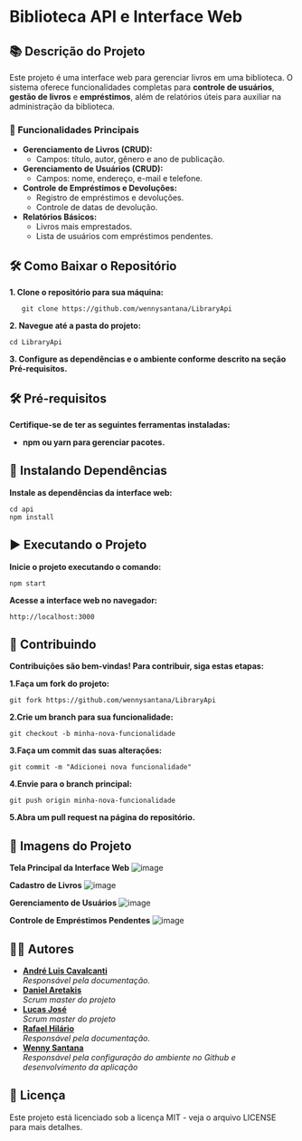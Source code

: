 # Biblioteca API e Interface Web

## 📚 Descrição do Projeto

Este projeto é uma interface web para gerenciar livros em uma biblioteca. O sistema oferece funcionalidades completas para **controle de usuários**, **gestão de livros** e **empréstimos**, além de relatórios úteis para auxiliar na administração da biblioteca.

### 🎯 Funcionalidades Principais

- **Gerenciamento de Livros (CRUD):**
  - Campos: título, autor, gênero e ano de publicação.
- **Gerenciamento de Usuários (CRUD):**
  - Campos: nome, endereço, e-mail e telefone.
- **Controle de Empréstimos e Devoluções:**
  - Registro de empréstimos e devoluções.
  - Controle de datas de devolução.
- **Relatórios Básicos:**
  - Livros mais emprestados.
  - Lista de usuários com empréstimos pendentes.

## 🛠️ Como Baixar o Repositório

**1. Clone o repositório para sua máquina:**
```
   git clone https://github.com/wennysantana/LibraryApi
```
**2. Navegue até a pasta do projeto:**
```
cd LibraryApi
```
**3. Configure as dependências e o ambiente conforme descrito na seção Pré-requisitos.**

## 🛠️ Pré-requisitos

**Certifique-se de ter as seguintes ferramentas instaladas:**

- **npm ou yarn para gerenciar pacotes.**

## 🔧 Instalando Dependências

**Instale as dependências da interface web:**
```
cd api
npm install
```

## ▶️ Executando o Projeto
**Inicie o projeto executando o comando:**
```
npm start
```
**Acesse a interface web no navegador:**
```
http://localhost:3000
```
## 🤝 Contribuindo
**Contribuições são bem-vindas! Para contribuir, siga estas etapas:**

**1.Faça um fork do projeto:**
```
git fork https://github.com/wennysantana/LibraryApi
```
**2.Crie um branch para sua funcionalidade:**
```
git checkout -b minha-nova-funcionalidade
```
**3.Faça um commit das suas alterações:**
```
git commit -m "Adicionei nova funcionalidade"
```
**4.Envie para o branch principal:**
```
git push origin minha-nova-funcionalidade
```
**5.Abra um pull request na página do repositório.**

## 📸 Imagens do Projeto
**Tela Principal da Interface Web**
![image](https://github.com/user-attachments/assets/b8e21aaa-4a08-4bcb-bb02-bf8261c0218f)

**Cadastro de Livros**
![image](https://github.com/user-attachments/assets/74dabc13-5861-4aaf-8516-3a76f43260ee)

**Gerenciamento de Usuários**
![image](https://github.com/user-attachments/assets/8a858918-ebf3-4a20-bde9-8369fca95308)

**Controle de Empréstimos Pendentes**
![image](https://github.com/user-attachments/assets/79fc87d5-7b3a-423c-a65d-f7caaa7f4237)

## 👩‍💻 Autores

- **[André Luis Cavalcanti](https://github.com/andrelca)**  
  *Responsável pela documentação.*
- **[Daniel Aretakis](https://github.com/DanielAretakis)**  
  *Scrum master do projeto*
- **[Lucas José](https://github.com/LucasJLM)**  
  *Scrum master do projeto*
- **[Rafael Hilário](https://github.com/RafaelHilario)**  
  *Responsável pela documentação.*
- **[Wenny Santana](https://github.com/wennysantana)**  
  *Responsável pela configuração do ambiente no Github e desenvolvimento da aplicação*

## 📜 Licença
Este projeto está licenciado sob a licença MIT - veja o arquivo LICENSE para mais detalhes.
